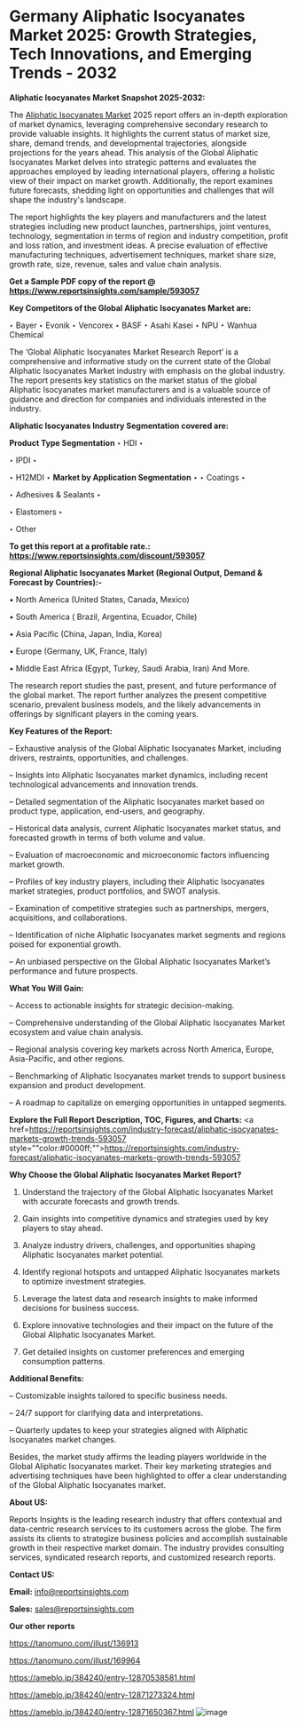 # Germany Aliphatic Isocyanates Market 2025: Growth Strategies, Tech Innovations, and Emerging Trends - 2032

<strong>Aliphatic Isocyanates Market Snapshot 2025-2032:</strong>

The <a href=https://www.reportsinsights.com/sample/593057>Aliphatic Isocyanates Market</a> 2025 report offers an in-depth exploration of market dynamics, leveraging comprehensive secondary research to provide valuable insights. It highlights the current status of market size, share, demand trends, and developmental trajectories, alongside projections for the years ahead. This analysis of the Global Aliphatic Isocyanates Market delves into strategic patterns and evaluates the approaches employed by leading international players, offering a holistic view of their impact on market growth. Additionally, the report examines future forecasts, shedding light on opportunities and challenges that will shape the industry's landscape.

The report highlights the key players and manufacturers and the latest strategies including new product launches, partnerships, joint ventures, technology, segmentation in terms of region and industry competition, profit and loss ration, and investment ideas. A precise evaluation of effective manufacturing techniques, advertisement techniques, market share size, growth rate, size, revenue, sales and value chain analysis.

<strong>Get a Sample PDF copy of the report @ <a href=https://www.reportsinsights.com/sample/593057 style=color:#0000ff;>https://www.reportsinsights.com/sample/593057</a></strong>

<strong>Key Competitors of the Global Aliphatic Isocyanates Market are:</strong>

‣ Bayer
‣ Evonik
‣ Vencorex
‣ BASF
‣ Asahi Kasei
‣ NPU
‣ Wanhua Chemical

The ‘Global Aliphatic Isocyanates Market Research Report’ is a comprehensive and informative study on the current state of the Global Aliphatic Isocyanates Market industry with emphasis on the global industry. The report presents key statistics on the market status of the global Aliphatic Isocyanates market manufacturers and is a valuable source of guidance and direction for companies and individuals interested in the industry.

<strong>Aliphatic Isocyanates Industry Segmentation covered are:</strong>

<strong>Product Type Segmentation</strong>
‣
HDI
‣ 

‣ IPDI
‣ 

‣ H12MDI
‣ 
<strong>Market by Application Segmentation</strong>
‣
‣  Coatings
‣ 

‣ Adhesives & Sealants
‣ 

‣ Elastomers
‣ 

‣ Other

<strong>To get this report at a profitable rate.: <a href=https://www.reportsinsights.com/discount/593057 style=color:#0000ff;>https://www.reportsinsights.com/discount/593057</a></strong>

<strong>Regional Aliphatic Isocyanates Market (Regional Output, Demand &amp; Forecast by Countries):-</strong>

• North America (United States, Canada, Mexico)

• South America ( Brazil, Argentina, Ecuador, Chile)

• Asia Pacific (China, Japan, India, Korea)

• Europe (Germany, UK, France, Italy)

• Middle East Africa (Egypt, Turkey, Saudi Arabia, Iran) And More.

The research report studies the past, present, and future performance of the global market. The report further analyzes the present competitive scenario, prevalent business models, and the likely advancements in offerings by significant players in the coming years.

<strong>Key Features of the Report:</strong>

– Exhaustive analysis of the Global Aliphatic Isocyanates Market, including drivers, restraints, opportunities, and challenges.

– Insights into Aliphatic Isocyanates market dynamics, including recent technological advancements and innovation trends.

– Detailed segmentation of the Aliphatic Isocyanates market based on product type, application, end-users, and geography.

– Historical data analysis, current Aliphatic Isocyanates market status, and forecasted growth in terms of both volume and value.

– Evaluation of macroeconomic and microeconomic factors influencing market growth.

– Profiles of key industry players, including their Aliphatic Isocyanates market strategies, product portfolios, and SWOT analysis.

– Examination of competitive strategies such as partnerships, mergers, acquisitions, and collaborations.

– Identification of niche Aliphatic Isocyanates market segments and regions poised for exponential growth.

– An unbiased perspective on the Global Aliphatic Isocyanates Market’s performance and future prospects.

<strong>What You Will Gain:</strong>

– Access to actionable insights for strategic decision-making.

– Comprehensive understanding of the Global Aliphatic Isocyanates Market ecosystem and value chain analysis.

– Regional analysis covering key markets across North America, Europe, Asia-Pacific, and other regions.

– Benchmarking of Aliphatic Isocyanates market trends to support business expansion and product development.

– A roadmap to capitalize on emerging opportunities in untapped segments.

<strong>Explore the Full Report Description, TOC, Figures, and Charts:</strong>
<a href=https://reportsinsights.com/industry-forecast/aliphatic-isocyanates-markets-growth-trends-593057 style=""color:#0000ff;"">https://reportsinsights.com/industry-forecast/aliphatic-isocyanates-markets-growth-trends-593057</a>

<strong>Why Choose the Global Aliphatic Isocyanates Market Report?</strong>

1. Understand the trajectory of the Global Aliphatic Isocyanates Market with accurate forecasts and growth trends.

2. Gain insights into competitive dynamics and strategies used by key players to stay ahead.

3. Analyze industry drivers, challenges, and opportunities shaping Aliphatic Isocyanates market potential.

4. Identify regional hotspots and untapped Aliphatic Isocyanates markets to optimize investment strategies.

5. Leverage the latest data and research insights to make informed decisions for business success.

6. Explore innovative technologies and their impact on the future of the Global Aliphatic Isocyanates Market.

7. Get detailed insights on customer preferences and emerging consumption patterns.

<strong>Additional Benefits:</strong>

– Customizable insights tailored to specific business needs.

– 24/7 support for clarifying data and interpretations.

– Quarterly updates to keep your strategies aligned with Aliphatic Isocyanates market changes.

Besides, the market study affirms the leading players worldwide in the Global Aliphatic Isocyanates market. Their key marketing strategies and advertising techniques have been highlighted to offer a clear understanding of the Global Aliphatic Isocyanates market.

<strong><strong>About US</strong>:</strong>

Reports Insights is the leading research industry that offers contextual and data-centric research services to its customers across the globe. The firm assists its clients to strategize business policies and accomplish sustainable growth in their respective market domain. The industry provides consulting services, syndicated research reports, and customized research reports.

<strong>Contact US:</strong>

<p class=><b>Email:</b> <a href=mailto:info@reportsinsights.com>info@reportsinsights.com</a></p>
<p class=><b>Sales:</b> <a href=mailto:sales@reportsinsights.com>sales@reportsinsights.com</a></p>

<strong>Our other reports</strong>

<a href=https://tanomuno.com/illust/136913>https://tanomuno.com/illust/136913</a>

<a href=https://tanomuno.com/illust/169964>https://tanomuno.com/illust/169964</a>

<a href=https://ameblo.jp/384240/entry-12870538581.html>https://ameblo.jp/384240/entry-12870538581.html</a>

<a href=https://ameblo.jp/384240/entry-12871273324.html>https://ameblo.jp/384240/entry-12871273324.html</a>

<a href=https://ameblo.jp/384240/entry-12871650367.html>https://ameblo.jp/384240/entry-12871650367.html</a>
![image](https://github.com/user-attachments/assets/bea30bf5-843e-4851-b72d-9b66a2a640ed)
